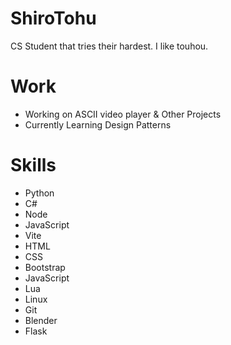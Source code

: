# ShiroTohu
CS Student that tries their hardest. I like touhou.

# Work
 - Working on ASCII video player & Other Projects
 - Currently Learning Design Patterns

# Skills
 - Python
 - C#
 - Node
 - JavaScript
 - Vite
 - HTML
 - CSS
 - Bootstrap
 - JavaScript
 - Lua
 - Linux
 - Git
 - Blender
 - Flask
